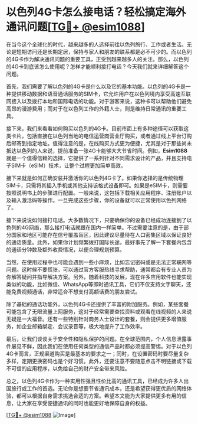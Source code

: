 # 以色列4G卡怎么接电话？轻松搞定海外通讯问题[[TG💪+ @esim1088](https://t.me/s/esim1088)]

在当今这个全球化的时代，越来越多的人选择前往以色列旅行、工作或者生活。无论是短期访问还是长期定居，保持与家人和朋友的联系都是必不可少的。而以色列的4G卡作为解决通讯问题的重要工具，正受到越来越多人的关注。那么，以色列的4G卡到底该怎么使用呢？怎样才能顺利接打电话？今天我们就来详细解答这个问题。

首先，我们需要了解以色列的4G卡是什么以及它的基本功能。以色列的4G卡是一种提供移动数据和语音通话服务的SIM卡，它允许用户在以色列境内享受高速互联网接入以及拨打本地和国际电话的功能。对于游客来说，这种卡可以帮助他们避免高昂的漫游费用；而对于在以色列工作的外籍人士，则是维持日常通讯的重要工具。

接下来，我们来看看如何购买以色列的4G卡。目前市面上有多种途径可以获取这类卡片，包括直接在以色列当地的电信运营商营业厅购买，或者通过线上平台订购后邮寄到指定地址。值得注意的是，在线购买方式更为便捷，尤其是对于那些尚未抵达以色列的人来说，提前准备一张4G卡能够大大节省时间。例如，**Esim1088** 就是一个值得信赖的选择，它提供了一系列针对不同需求设计的产品，并且支持电子SIM卡（eSIM）技术，让整个过程更加简单高效。

接下来就是如何正确安装并激活你的以色列4G卡了。如果你选择的是传统物理SIM卡，只需将其插入手机或其他支持该格式设备即可。如果是eSIM卡，则需要按照说明书上的步骤进行配置。一般来说，这包括下载相关应用程序、注册账户以及输入激活码等操作。一旦完成这些步骤，你的设备就可以正常使用以色列网络了。

接下来说说如何接打电话。大多数情况下，只要确保你的设备已经成功连接到了以色列的4G网络，那么接打电话就跟在国内一样简单。不过需要注意的是，由于部分国家和地区可能存在信号覆盖盲区，因此建议尽量待在人口密集区域以保证良好的通话质量。此外，如果你计划频繁拨打国际长途，最好事先了解一下套餐内包含的通话分钟数及额外收费情况，以便合理规划预算。

当然，在使用过程中也可能会遇到一些小麻烦，比如忘记密码或是无法正常联网等问题。这时候不要慌张，可以通过官方客服热线寻求帮助，通常都会有专业人员为你解答疑问并指导解决方案。另外，随着科技的发展，现在许多应用软件也能实现类似的功能，比如微信、WhatsApp等即时通讯工具，它们不仅支持文字聊天，还能免费视频通话，非常适合不想支付高额话费的朋友尝试。

除了基础的通话功能外，以色列4G卡还提供了丰富的附加服务。例如，某些套餐可能包含了无限流量上网服务，这对于经常需要查找资料或观看在线视频的人来说无疑是一大福音。还有一些特别针对商务人士设计的套餐，则会提供更多增值服务，如企业邮箱绑定、会议录音等，极大地提升了工作效率。

最后，让我们谈谈关于安全性和隐私保护的问题。在全球范围内，个人信息泄露事件屡见不鲜，因此我们在使用任何类型的通信产品时都必须提高警惕。对于以色列4G卡而言，正规渠道购买是最基本的要求之一；同时，在设置密码时要尽量复杂多样，定期更换密码也是个好习惯。此外，还要注意不要随意点击不明链接或下载不可信的应用程序，以免给自己的财产安全带来风险。

总之，以色列4G卡作为一种实用性强且性价比高的通讯工具，已经成为许多人出国旅行或工作的首选。无论你是想要节省通讯成本，还是希望获得更优质的网络体验，都可以根据自身需求挑选合适的方案。希望本文能为大家提供更多有用的信息，让大家在享受便捷通讯的同时也能更好地保障自身的权益。

[[TG💪+ @esim1088](https://t.me/s/esim1088) ![Image](https://i.postimg.cc/4NQfJmqS/Snipaste-2025-05-13-00-14-12.png)]